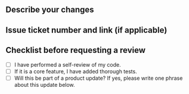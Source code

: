 ## Describe your changes

## Issue ticket number and link (if applicable)

## Checklist before requesting a review
- [ ] I have performed a self-review of my code.
- [ ] If it is a core feature, I have added thorough tests.
- [ ] Will this be part of a product update? If yes, please write one phrase
about this update below.
